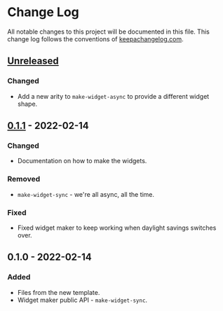# Change Log
All notable changes to this project will be documented in this file. This change log follows the conventions of [keepachangelog.com](http://keepachangelog.com/).

## [Unreleased]
### Changed
- Add a new arity to `make-widget-async` to provide a different widget shape.

## [0.1.1] - 2022-02-14
### Changed
- Documentation on how to make the widgets.

### Removed
- `make-widget-sync` - we're all async, all the time.

### Fixed
- Fixed widget maker to keep working when daylight savings switches over.

## 0.1.0 - 2022-02-14
### Added
- Files from the new template.
- Widget maker public API - `make-widget-sync`.

[Unreleased]: https://sourcehost.site/your-name/rumble/compare/0.1.1...HEAD
[0.1.1]: https://sourcehost.site/your-name/rumble/compare/0.1.0...0.1.1

